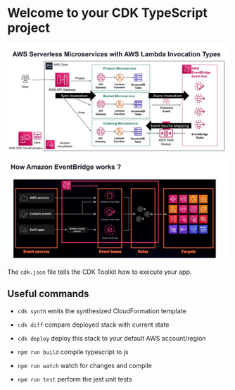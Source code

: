 # Welcome to your CDK TypeScript project

![alt text](assets/img/aws-architecture.png)

![alt text](assets/img/aws-event-bridge.png)

The `cdk.json` file tells the CDK Toolkit how to execute your app.

## Useful commands
* `cdk synth`       emits the synthesized CloudFormation template
* `cdk diff`        compare deployed stack with current state
* `cdk deploy`      deploy this stack to your default AWS account/region

* `npm run build`   compile typescript to js
* `npm run watch`   watch for changes and compile
* `npm run test`    perform the jest unit tests

